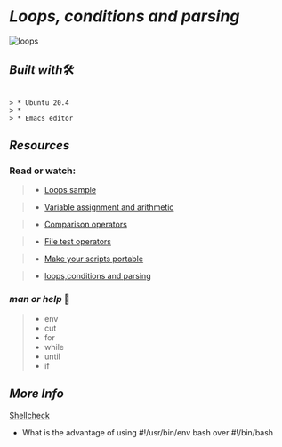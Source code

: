 #  **_Loops, conditions and parsing_**

![loops](https://user-images.githubusercontent.com/85587286/160511742-5d3fe3e8-521f-4ed7-8c3f-8e7ac4259890.png)


## **_Built with_**🛠️

~~~~

> * Ubuntu 20.4
> *
> * Emacs editor

~~~~

## **_Resources_**

### Read or watch:

> * [Loops sample](https://tldp.org/LDP/Bash-Beginners-Guide/html/sect_09_01.html)

> * [Variable assignment and arithmetic](https://tldp.org/LDP/abs/html/ops.html)

> * [Comparison operators](https://tldp.org/LDP/abs/html/comparison-ops.html)

> * [File test operators](https://tldp.org/LDP/abs/html/fto.html)

> * [Make your scripts portable](https://www.cyberciti.biz/tips/finding-bash-perl-python-portably-using-env.html)

> * [loops,conditions and parsing](https://www.youtube.com/watch?v=BC2neyc5GcI)


### **_man or help_** 🤙

> *  env
> * cut
> * for
> * while
> * until
> * if


## **_More Info_**

[Shellcheck](https://github.com/koalaman/shellcheck)


- What is the advantage of using #!/usr/bin/env bash over #!/bin/bash
